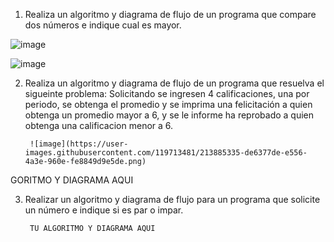 1. Realiza un algoritmo y diagrama de flujo de un programa que compare dos números e indique cual es mayor.
  
 ![image](https://user-images.githubusercontent.com/119713481/213884630-19e1d8a6-7c3c-409f-98b6-1cfbd9f14a8f.png)
 
		
![image](https://user-images.githubusercontent.com/119713481/213884592-282f847a-b317-4dd8-be11-005163b1be0d.png)

        
2. Realiza un algoritmo y diagrama de flujo de un programa que resuelva el sigueinte problema: Solicitando se ingresen 4 calificaciones, una por periodo, se obtenga el promedio y se imprima una felicitación a quien obtenga un promedio mayor a 6, y se le informe ha reprobado a quien obtenga una calificacion menor a 6.

        ![image](https://user-images.githubusercontent.com/119713481/213885335-de6377de-e556-4a3e-960e-fe8849d9e5de.png)
GORITMO Y DIAGRAMA AQUI

3. Realizar un algoritmo y diagrama de flujo para un programa que solicite un número e indique si es par o impar.

        TU ALGORITMO Y DIAGRAMA AQUI
